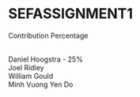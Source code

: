 # SEFASSIGNMENT1

Contribution Percentage<br><br>

Daniel Hoogstra - 25%<br>
Joel Ridley<br>
William Gould<br>
Minh Vuong Yen Do<br>
